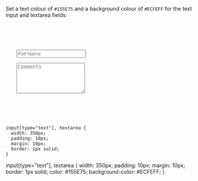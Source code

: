 Set a text colour of `#155E75`
and
a background colour of `#ECFEFF`
for the text input and textarea fields:

<Editor lang="css" type="exercise">
<code>
<panel lang="html">
<form>
  <div>
    <input type="text" placeholder="Full Name" /><br>
    <textarea rows="5" placeholder="Comments"></textarea>
  </div>
</form>
</panel>
<panel lang="css">
input[type="text"], textarea {
  width: 350px;
  padding: 10px;
  margin: 10px;
  border: 1px solid;
}
</panel>
</code>

<solution>
input[type="text"], textarea {
  width: 350px;
  padding: 10px;
  margin: 10px;
  border: 1px solid;
  color: #155E75;
  background-color: #ECFEFF;
}
</solution>
</Editor>